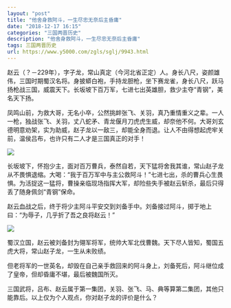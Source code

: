 ```yaml
---
layout: "post"
title: "他舍身救阿斗，一生尽忠无奈后主昏庸"
date: "2018-12-17 16:15"
categories: "三国两晋历史"
description: "他舍身救阿斗，一生尽忠无奈后主昏庸"
tags: 三国两晋历史
url: https://www.y5000.com/zgls/sglj/9943.html
---
```






赵云（？－229年），字子龙，常山真定（今河北省正定）人。身长八尺，姿颜雄伟，三国时期蜀汉名将。身披蟒白袍，手持龙胆枪，坐下赛龙雀，身长八尺，跃马扬枪战三国，威震天下。长坂坡下百万军，七进七出英雄胆，救少主夺“青钢”，美名天下扬。

凤鸣山前，为救大哥，无名小卒，公然挑衅张飞、关羽，真乃重情重义之辈。一人一枪，独战张飞、关羽，丈八蛇矛、青龙偃月刀虎虎生威，却奈他不何。大哥刘玄德明意劝架，实为助威，赵子龙以一敌三，却能全身而退。让人不由得想起虎牢关前，温侯吕布，也许只有二人才是三国真正的对手！

![](https://img.y5000.com/uploads/allimg/170110/8-1F1101420343B.jpg)

长坂坡下，怀抱少主，面对百万曹兵，泰然自若，天下猛将舍我其谁，常山赵子龙从不畏惧退缩。大喝：“我于百万军中与主公救阿斗！”七进七出，杀的曹兵心生畏惧。为活捉这一猛将，曹操亲临现场指挥大军，却险些失手被赵云斩杀，最后只得丢了随身佩剑“青钢”保命。

赵云血战之后，终于将少主阿斗平安交到刘备手中。刘备接过阿斗，掷于地上曰：“为辱子，几乎折了吾之良将赵云！”

![](https://img.y5000.com/uploads/allimg/170110/8-1F110142042R3.jpg)

蜀汉立国，赵云被刘备封为翎军将军，统帅大军北伐曹魏。天下尽人皆知，蜀国五虎大将，常山赵子龙，一生从未败绩。

但老将军的一世英名，却毁在自己亲手救回来的阿斗身上，刘备死后，阿斗继位成了皇帝，但却昏庸不堪，最后被魏国所灭。

三国武将，吕布、赵云属于第一集团，关羽、张飞、马、典等算第二集团，其他只能靠后。以上仅为个人观点，你对赵子龙的评价是什么？
